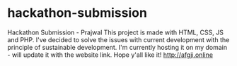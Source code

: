 # hackathon-submission
Hackathon Submission - Prajwal
This project is made with HTML, CSS, JS and PHP. I've decided to solve the issues with current development with the principle of sustainable development. I'm currently hosting it on my domain - will update it with the website link. Hope y'all like it!
http://afgji.online
